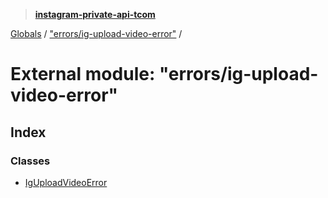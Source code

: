 > **[instagram-private-api-tcom](../README.md)**

[Globals](../README.md) / ["errors/ig-upload-video-error"](_errors_ig_upload_video_error_.md) /

# External module: "errors/ig-upload-video-error"

## Index

### Classes

* [IgUploadVideoError](../classes/_errors_ig_upload_video_error_.iguploadvideoerror.md)